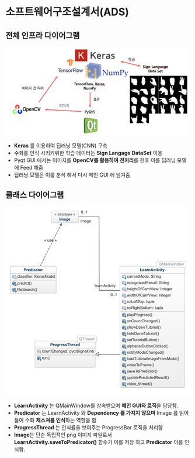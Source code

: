 # 소프트웨어구조설계서(ADS)

## 전체 인프라 다이어그램
![](images/infra_diagram.png)
  
- **Keras** 를 이용하여 딥러닝 모델(CNN) 구축
- 수화를 인식 시키키위한 학습 데이터는 **Sign Langage DataSet** 이용
- Pyqt GUI 에서는 이미지를 **OpenCV를 활용하여 전처리**를 한후 이를 딥러닝 모델에 Feed 해줌
- 딥러닝 모델은 이를 분석 헤서 다시 메인 GUI 에 넘겨줌

## 클래스 다이어그램
![](images/class_diagram.png)
  
- **LearnActivity** 는 QMainWindow를 상속받으며 **메인 GUI와 로직**을 담당함.
- **Predicator** 는 LearnActivity 와 **Dependency 를 가지지 않으며** Image 를 읽어 들여 수화 **제스쳐를 인식**하는 역할을 함
- **ProgressThread** 는 인식률을 보여주는 ProgressBar 로직을 처리함
- **Image**는 단순 독립적인 png 이미지 파일로서 **LearnActivity.saveToPredicator()** 함수가 이를 저장 하고 **Predicator** 이를 인식함.
